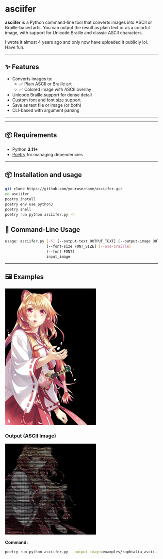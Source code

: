 # asciifer

**asciifer** is a Python command-line tool that converts images into ASCII or Braille-based arts. You can output the result as plain text or as a colorful image, with support for Unicode Braille and classic ASCII characters.

I wrote it almost 4 years ago and only now have uploaded it publicly lol. Have fun.

---

## ✨ Features

- Converts images to:
  - ✅ Plain ASCII or Braille art
  - ✅ Colored image with ASCII overlay
- Unicode Braille support for dense detail
- Custom font and font size support
- Save as text file or image (or both)
- CLI-based with argument parsing

---
---

## 📦 Requirements

- Python **3.11+**
- [Poetry](https://python-poetry.org/) for managing dependencies

---

## 📦 Installation and usage

```bash
git clone https://github.com/yourusername/asciifer.git
cd asciifer
poetry install
poetry env use python3
poetry shell
poetry run python asciifer.py -h
```

## 🔧 Command-Line Usage

```bash
usage: asciifer.py [-h] [--output-text OUTPUT_TEXT] [--output-image OUTPUT_IMAGE]
                   [--font-size FONT_SIZE] [--use-braille]
                   [--font FONT]
                   input_image
```
---

## 🖼️ Examples

<img src="examples/raphtalia.jpg" alt="Raphtalia input" width="300">

### Output (ASCII Image)  
<img src="examples/raphtalia_ascii.jpg" alt="Raphtalia ASCII output" width="300">

**Command:**
```bash
poetry run python asciifer.py --output-image=examples/raphtalia_ascii.jpg --font="/Users/r3ffy/Library/Fonts/FiraCode-Bold.ttf" --font-size=12 examples/raphtalia.jpg
```